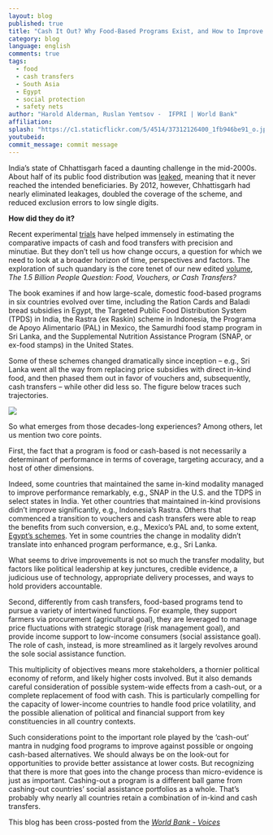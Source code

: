```yaml
---
layout: blog
published: true
title: "Cash It Out? Why Food-Based Programs Exist, and How to Improve Them"
category: blog
language: english
comments: true
tags: 
  - food
  - cash transfers
  - South Asia
  - Egypt
  - social protection
  - safety nets
author: "Harold Alderman, Ruslan Yemtsov -  IFPRI | World Bank"
affiliation: 
splash: "https://c1.staticflickr.com/5/4514/37312126400_1fb946be91_o.jpg"
youtubeid: 
commit_message: commit message
---
```

India’s state of Chhattisgarh faced a daunting challenge in the mid-2000s. About half of its public food distribution was [leaked](https://openknowledge.worldbank.org/bitstream/handle/10986/2745/612750v20ESW0P11SP0Report0Volume0II.pdf?sequence=1&isAllowed=y), meaning that it never reached the intended beneficiaries. By 2012, however, Chhattisgarh had nearly eliminated leakages, doubled the coverage of the scheme, and reduced exclusion errors to low single digits.   <!-- more -->



 
**How did they do it?** 






Recent experimental [trials](https://openknowledge.worldbank.org/handle/10986/27701) have helped immensely in estimating the comparative impacts of cash and food transfers with precision and minutiae. But they don’t tell us how change occurs, a question for which we need to look at a broader horizon of time, perspectives and factors. The exploration of such quandary is the core tenet of our new edited [volume](http://www.worldbank.org/en/topic/safetynets/publication/food-vouchers-or-cash-transfers), *The 1.5 Billion People Question: Food, Vouchers, or Cash Transfers?*
 





The book examines if and how large-scale, domestic food-based programs in six countries evolved over time, including the Ration Cards and Baladi bread subsidies in Egypt, the Targeted Public Food Distribution System (TPDS) in India, the Rastra (ex Raskin) scheme in Indonesia, the Programa de Apoyo Alimentario (PAL) in Mexico, the Samurdhi food stamp program in Sri Lanka, and the Supplemental Nutrition Assistance Program (SNAP, or ex-food stamps) in the United States.
 





Some of these schemes changed dramatically since inception – e.g., Sri Lanka went all the way from replacing price subsidies with direct in-kind food, and then phased them out in favor of vouchers and, subsequently, cash transfers – while other did less so. The figure below traces such trajectories.






![](https://c1.staticflickr.com/5/4481/36899118233_f4248d4fa3_z.jpg) 
 







So what emerges from those decades-long experiences? Among others, let us mention two core points.
 





First, the fact that a program is food or cash-based is not necessarily a determinant of performance in terms of coverage, targeting accuracy, and a host of other dimensions.
 





Indeed, some countries that maintained the same in-kind modality managed to improve performance remarkably, e.g., SNAP in the U.S. and the TDPS in select states in India. Yet other countries that maintained in-kind provisions didn’t improve significantly, e.g., Indonesia’s Rastra. Others that commenced a transition to vouchers and cash transfers were able to reap the benefits from such conversion, e.g., Mexico’s PAL and, to some extent, [Egypt’s schemes](http://www.arabspatial.org/blog/blog/2014/12/19/facing-the-challenge-the-recent-reform-of-the-egyptian-food-subsidy-system/). Yet in some countries the change in modality didn’t translate into enhanced program performance, e.g., Sri Lanka.
 





What seems to drive improvements is not so much the transfer modality, but factors like political leadership at key junctures, credible evidence, a judicious use of technology, appropriate delivery processes, and ways to hold providers accountable.
 






Second, differently from cash transfers, food-based programs tend to pursue a variety of intertwined functions. For example, they support farmers via procurement (agricultural goal), they are leveraged to manage price fluctuations with strategic storage (risk management goal), and provide income support to low-income consumers (social assistance goal). The role of cash, instead, is more streamlined as it largely revolves around the sole social assistance function.
 







This multiplicity of objectives means more stakeholders, a thornier political economy of reform, and likely higher costs involved. But it also demands careful consideration of possible system-wide effects from a cash-out, or a complete replacement of food with cash. This is particularly compelling for the capacity of lower-income countries to handle food price volatility, and the possible alienation of political and financial support from key constituencies in all country contexts.
 







Such considerations point to the important role played by the ‘cash-out’ mantra in nudging food programs to improve against possible or ongoing cash-based alternatives. We should always be on the look-out for opportunities to provide better assistance at lower costs. But recognizing that there is more that goes into the change process than micro-evidence is just as important. Cashing-out a program is a different ball game from cashing-out countries’ social assistance portfolios as a whole. That’s probably why nearly all countries retain a combination of in-kind and cash transfers.





This blog has been cross-posted from the *[World Bank - Voices](http://blogs.worldbank.org/voices/cash-it-out-why-food-based-programs-exist-and-how-improve-them)*